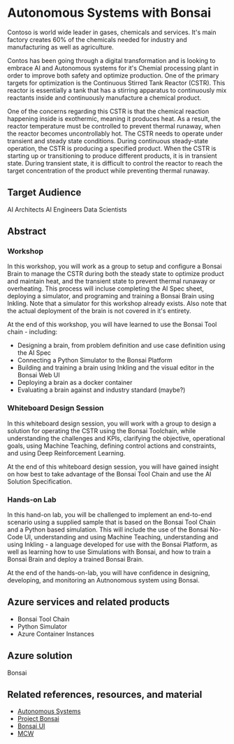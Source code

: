 # Autonomous Systems with Bonsai

Contoso is world wide leader in gases, chemicals and services.  It's main factory creates 60% of the chemicals needed for industry and manufacturing as well as agriculture.

Contos has been going through a digital transformation and is looking to embrace AI and Autonomous systems for it's Chemial processing plant in order to improve both safety and optimize production. One of the primary targets for optimization is the Continuous Stirred Tank Reactor (CSTR). This reactor is essentially a tank that has a stirring apparatus to continuously mix reactants inside and continuously manufacture a chemical product. 

One of the concerns regarding this CSTR is that the chemical reaction happening inside is exothermic, meaning it produces heat. As a result, the reactor temperature must be controlled to prevent thermal runaway, when the reactor becomes uncontrollably hot. The CSTR needs to operate under transient and steady state conditions. During continuous steady-state operation, the CSTR is producing a specified product. When the CSTR is starting up or transitioning to produce different products, it is in transient state. During transient state, it is difficult to control the reactor to reach the target concentration of the product while preventing thermal runaway.


## Target Audience

AI Architects
AI Engineers
Data Scientists

## Abstract

### Workshop

In this workshop, you will work as a group to setup and configure a Bonsai Brain to manage the CSTR during both the steady state to optimize product and maintain heat, and the transient state to prevent thermal runaway or overheating.  This process will incluse completing the AI Spec sheet, deploying a simulator, and programing and training a Bonsai Brain using Inkling.  Note that a simulator for this workshop already exists.  Also note that the actual deployment of the brain is not covered in it's entirety.

At the end of this workshop, you will have learned to use the Bonsai Tool chain - including:
- Designing a brain, from problem definition and use case definition using the AI Spec
- Connecting a Python Simulator to the Bonsai Platform
- Building and training a brain using Inkling and the visual editor in the Bonsai Web UI
- Deploying a brain as a docker container
- Evaluating a brain against and industry standard (maybe?)

### Whiteboard Design Session

In this whiteboard design session, you will work with a group to design a solution for operating the CSTR using the Bonsai Toolchain, while understanding the challenges and KPIs, clarifying the objective, operational goals, using Machine Teaching, defining control actions and constraints, and using Deep Reinforcement Learning.

At the end of this whiteboard design session, you will have gained insight on how best to take advantage of the Bonsai Tool Chain and use the AI Solution Specification.

### Hands-on Lab

In this hand-on lab, you will be challenged to implement an end-to-end scenario using a supplied sample that is based on the Bonsai Tool Chain and a Python based simulation.  This will include the use of the Bonsai No-Code UI, understanding and using Machine Teaching, understanding and using Inkling - a language developed for use with the Bonsai Platform, as well as learning how to use Simulations with Bonsai, and how to train a Bonsai Brain and deploy a trained Bonsai Brain.

At the end of the hands-on-lab, you will have confidence in designing, developing, and monitoring an Autnonomous system using Bonsai.

## Azure services and related products

- Bonsai Tool Chain
- Python Simulator
- Azure Container Instances 

## Azure solution

Bonsai 

## Related references, resources, and material

- [Autonomous Systems](https://docs.microsoft.com/en-us/autonomous-systems/)
- [Project Bonsai](https://docs.microsoft.com/en-us/bonsai/)
- [Bonsai UI](http://preview.bons.ai/)
- [MCW](https://github.com/Microsoft/MCW) 
